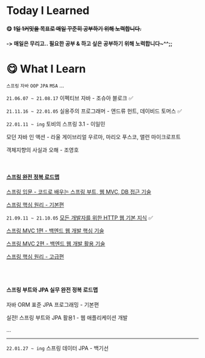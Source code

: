 # Today I Learned
#### :yum: ​~~1일 1커밋을 목표로 매일 꾸준히 공부하기 위해 노력합니다.~~

#### -> 매일은 무리고.. 필요한 공부 & 하고 싶은 공부하기 위해 노력합니다~^^;;





# :yum: What I Learn

`스프링` `자바` `OOP` `JPA` `MSA` ...



`21.06.07 ~ 21.08.17` 이펙티브 자바 - 조슈아 블로크 :white_check_mark:

`21.11.16 ~ 22.01.05` 실용주의 프로그래머 - 앤드류 헌트, 데이비드 토머스 :white_check_mark:

`22.01.11 ~ ing` 토비의 스프링 3.1 - 이일민

모던 자바 인 액션 - 라울 게이브리얼 우르마, 마리오 푸스코, 앨런 마이크로프트

객체지향의 사실과 오해 - 조영호

<br>



#### [스프링 완전 정복 로드맵](https://www.inflearn.com/roadmaps/373)
[스프링 입문 - 코드로 배우는 스프링 부트, 웹 MVC, DB 접근 기술](https://www.inflearn.com/course/%EC%8A%A4%ED%94%84%EB%A7%81-%EC%9E%85%EB%AC%B8-%EC%8A%A4%ED%94%84%EB%A7%81%EB%B6%80%ED%8A%B8/dashboard)

[스프링 핵심 원리 - 기본편](https://www.inflearn.com/course/%EC%8A%A4%ED%94%84%EB%A7%81-%ED%95%B5%EC%8B%AC-%EC%9B%90%EB%A6%AC-%EA%B8%B0%EB%B3%B8%ED%8E%B8)

`21.09.11 ~ 21.10.05` [모든 개발자를 위한 HTTP 웹 기본 지식](https://www.inflearn.com/course/http-%EC%9B%B9-%EB%84%A4%ED%8A%B8%EC%9B%8C%ED%81%AC) :white_check_mark:

[스프링 MVC 1편 - 백엔드 웹 개발 핵심 기술](https://www.inflearn.com/course/%EC%8A%A4%ED%94%84%EB%A7%81-mvc-1)

[스프링 MVC 2편 - 백엔드 웹 개발 활용 기술](https://www.inflearn.com/course/%EC%8A%A4%ED%94%84%EB%A7%81-mvc-2)

[스프링 핵심 원리 - 고급편](https://www.inflearn.com/course/%EC%8A%A4%ED%94%84%EB%A7%81-%ED%95%B5%EC%8B%AC-%EC%9B%90%EB%A6%AC-%EA%B3%A0%EA%B8%89%ED%8E%B8)

<br><br>



#### 스프링 부트와 JPA 실무 완전 정복 로드맵

자바 ORM 표준 JPA 프로그래밍 - 기본편

실전! 스프링 부트와 JPA 활용1 - 웹 애플리케이션 개발

...







----

`22.01.27 ~ ing` 스프링 데이터 JPA - 백기선



